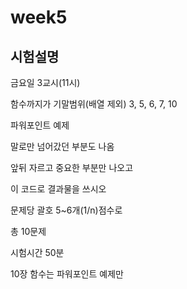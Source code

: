 # week5

## 시험설명

금요일 3교시(11시)

함수까지가 기말범위(배열 제외)
3, 5, 6, 7, 10

파워포인트 예제

말로만 넘어갔던 부분도 나옴



앞뒤 자르고 중요한 부분만 나오고

이 코드로 결과물을 쓰시오

문제당 괄호 5~6개(1/n)점수로

총 10문제

시험시간 50분

10장 함수는 파워포인트 예제만

